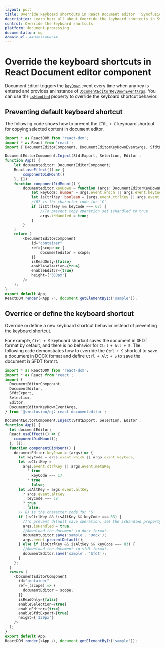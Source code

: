 ```yaml
---
layout: post
title: Override keyboard shortcuts in React Document editor | Syncfusion
description: Learn here all about Override the keyboard shortcuts in Syncfusion React Document editor component of Syncfusion Essential JS 2 and more.
control: Override the keyboard shortcuts 
platform: document-processing
documentation: ug
domainurl: ##DomainURL##
---
```


# Override the keyboard shortcuts in React Document editor component

Document Editor triggers the [`keyDown`](https://ej2.syncfusion.com/react/documentation/api/document-editor#keydown) event every time when any key is entered and provides an instance of [`DocumentEditorKeyDownEventArgs`](https://ej2.syncfusion.com/react/documentation/api/document-editor/documentEditorKeyDownEventArgs/). You can use the [`isHandled`](https://ej2.syncfusion.com/react/documentation/api/document-editor/documentEditorKeyDownEventArgs#ishandled) property to override the keyboard shortcut behavior.

## Preventing default keyboard shortcut

The following code shows how to prevent the `CTRL + C` keyboard shortcut for copying selected content in document editor.


```ts
import * as ReactDOM from 'react-dom';
import * as React from 'react';
import { DocumentEditorComponent, DocumentEditorKeyDownEventArgs, SfdtExport, Selection, Editor } from '@syncfusion/ej2-react-documenteditor';

DocumentEditorComponent.Inject(SfdtExport, Selection, Editor);
function App() {
    let documenteditor: DocumentEditorComponent;
    React.useEffect(() => {
        componentDidMount()
    }, []);
    function componentDidMount() {
        documenteditor.keyDown = function (args: DocumentEditorKeyDownEventArgs) {
            let keyCode: number = args.event.which || args.event.keyCode;
            let isCtrlKey: boolean = (args.event.ctrlKey || args.event.metaKey) ? true : ((keyCode === 17) ? true : false);
            //67 is the character code for 'C'
            if (isCtrlKey && keyCode === 67) {
                //To prevent copy operation set isHandled to true
                args.isHandled = true;
            }
        }
    }
    return (
        <DocumentEditorComponent
            id="container"
            ref={scope => {
                documenteditor = scope;
            }}
            isReadOnly={false}
            enableSelection={true}
            enableEditor={true}
            height={'330px'}
        />
    );
}
export default App;
ReactDOM.render(<App />, document.getElementById('sample'));

```

## Override or define the keyboard shortcut

Override or define a new keyboard shortcut behavior instead of preventing the keyboard shortcut.

For example, `Ctrl + S` keyboard shortcut saves the document in SFDT format by default, and there is no behavior for `Ctrl + Alt + S`. The following code demonstrates how to override the `Ctrl + S` shortcut to save a document in DOCX format and define `Ctrl + Alt + S` to save the document in SFDT format.


```ts
import * as ReactDOM from 'react-dom';
import * as React from 'react';
import {
  DocumentEditorComponent,
  DocumentEditor,
  SfdtExport,
  Selection,
  Editor,
  DocumentEditorKeyDownEventArgs,
} from '@syncfusion/ej2-react-documenteditor';

DocumentEditorComponent.Inject(SfdtExport, Selection, Editor);
function App() {
  let documentEditor;
  React.useEffect(() => {
    componentDidMount();
  }, []);
  function componentDidMount() {
    documentEditor.keyDown = (args) => {
      let keyCode = args.event.which || args.event.keyCode;
      let isCtrlKey =
        args.event.ctrlKey || args.event.metaKey
          ? true
          : keyCode === 17
          ? true
          : false;
      let isAltKey = args.event.altKey
        ? args.event.altKey
        : keyCode === 18
        ? true
        : false;
      // 83 is the character code for 'S'
      if (isCtrlKey && !isAltKey && keyCode === 83) {
        //To prevent default save operation, set the isHandled property to true
        args.isHandled = true;
        //Download the document in docx format.
        documentEditor.save('sample', 'Docx');
        args.event.preventDefault();
      } else if (isCtrlKey && isAltKey && keyCode === 83) {
        //Download the document in sfdt format.
        documentEditor.save('sample', 'Sfdt');
      }
    };
  }
  return (
    <DocumentEditorComponent
      id="container"
      ref={(scope) => {
        documentEditor = scope;
      }}
      isReadOnly={false}
      enableSelection={true}
      enableEditor={true}
      enableSfdtExport={true}
      height={'330px'}
    />
  );
}
export default App;
ReactDOM.render(<App />, document.getElementById('sample'));

```
